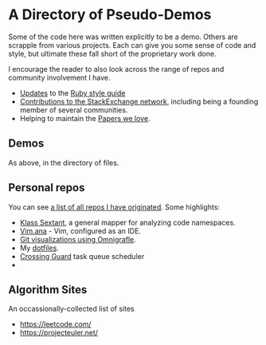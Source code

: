 # A Directory of Pseudo-Demos

Some of the code here was written explicitly to be a demo.  Others are scrapple from various projects.  Each can give you some sense of code and style, but ultimate these fall short of the proprietary work done.

I encourage the reader to also look across the range of repos and community involvement I have.  

* [Updates](https://github.com/bbatsov/ruby-style-guide/pull/422) to the [Ruby style guide](https://github.com/bbatsov/ruby-style-guide/pull/421)
* [Contributions to the StackExchange network](http://stackexchange.com/users/97237/new-alexandria?tab=accounts), including being a founding member of several communities.
* Helping to maintain the [Papers we love](https://github.com/papers-we-love/papers-we-love/pull/308/files).

## Demos

As above, in the directory of files.

## Personal repos
You can see [a list of all repos I have originated](https://github.com/NewAlexandria?utf8=%E2%9C%93&tab=repositories&q=&type=source&language=).  Some highlights:

  * [Klass Sextant](https://github.com/NewAlexandria/klassextant), a general mapper for analyzing code namespaces.
  * [Vim.ana](https://github.com/NewAlexandria/vim.ana) - Vim, configured as an IDE.
  * [Git visualizations using Omnigrafle](https://github.com/NewAlexandria/grittle).
  * My [dotfiles](https://github.com/NewAlexandria/dotfiles).
  * [Crossing Guard](https://github.com/NewAlexandria/crossing_guard) task queue scheduler
  * 

## Algorithm Sites

An occassionally-collected list of sites

* https://leetcode.com/
* https://projecteuler.net/